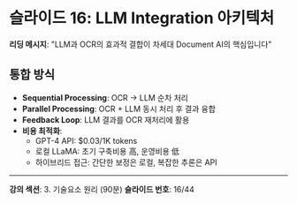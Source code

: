 # 슬라이드 16: LLM Integration 아키텍처

**리딩 메시지**: "LLM과 OCR의 효과적 결합이 차세대 Document AI의 핵심입니다"

## 통합 방식

- **Sequential Processing**: OCR → LLM 순차 처리
- **Parallel Processing**: OCR + LLM 동시 처리 후 결과 융합
- **Feedback Loop**: LLM 결과를 OCR 재처리에 활용
- **비용 최적화**:
  - GPT-4 API: $0.03/1K tokens
  - 로컬 LLaMA: 초기 구축비용 高, 운영비용 低
  - 하이브리드 접근: 간단한 보정은 로컬, 복잡한 추론은 API

---

**강의 섹션**: 3. 기술요소 원리 (90분)
**슬라이드 번호**: 16/44

